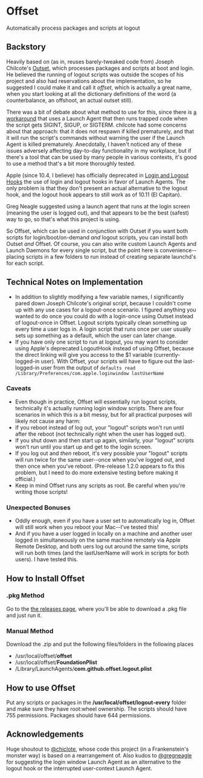 # Offset
Automatically process packages and scripts at logout

## Backstory
Heavily based on (as in, reuses barely-tweaked code from) Joseph Chilcote's [Outset](https://github.com/chilcote/outset), which processes packages and scripts at boot and login. He believed the running of logout scripts was outside the scopes of his project and also had reservations about the implementation, so he suggested I could make it and call it _offset_, which is actually a great name, when you start looking at all the dictionary definitions of the word (a counterbalance, an offshoot, an actual outset still).

There was a bit of debate about what method to use for this, since there is [a workaround](http://apple.stackexchange.com/a/151492) that uses a Launch Agent that then runs trapped code when the script gets SIGINT, SIGUP, or SIGTERM. chilcote had some concerns about that approach: that it does not respawn if killed prematurely, and that it will run the script's commands without warning the user if the Launch Agent is killed prematurely. Anecdotally, I haven't noticed any of these issues adversely affecting day-to-day functionality in my workplace, but if there's a tool that can be used by many people in various contexts, it's good to use a method that's a bit more thoroughly tested.

Apple (since 10.4, I believe) has officially deprecated in [Login and Logout Hooks](https://developer.apple.com/library/mac/documentation/MacOSX/Conceptual/BPSystemStartup/Chapters/CustomLogin.html) the use of login and logout hooks in favor of Launch Agents. The only problem is that they don't present an actual alternative to the logout hook, and the logout hook appears to still work as of 10.11 (El Capitan).

Greg Neagle suggested using a launch agent that runs at the login screen (meaning the user is logged out), and that appears to be the best (safest) way to go, so that's what this project is using.

So Offset, which can be used in conjunction with Outset if you want both scripts for login/boot/on-demand _and_ logout scripts, you can install both Outset _and_ Offset. Of course, you can also write custom Launch Agents and Launch Daemons for every single script, but the point here is convenience--placing scripts in a few folders to run instead of creating separate launchd's for each script.

## Technical Notes on Implementation
* In addition to slightly modifying a few variable names, I significantly pared down Joseph Chilcote's original script, because I couldn't come up with any use cases for a logout-once scenario. I figured anything you wanted to do once you could do with a login-once using Outset instead of logout-once in Offset. Logout scripts typically clean something up every time a user logs in. A login script that runs once per user usually sets up something as a default, which the user can later change.
* If you have only one script to run at logout, you may want to consider using Apple's deprecated LogoutHook instead of using Offset, because the direct linking will give you access to the $1 variable (currently-logged-in user). With Offset, your scripts will have to figure out the last-logged-in user from the output of ```defaults read /Library/Preferences/com.apple.loginwindow lastUserName```

### Caveats
* Even though in practice, Offset will essentially run logout scripts, technically it's actually running login window scripts. There are four scenarios in which this is a bit messy, but for all practical purposes will likely not cause any harm:
 * If you reboot instead of log out, your "logout" scripts won't run until after the reboot (not technically right when the user has logged out).
 * If you shut down and then start up again, similarly, your "logout" scripts won't run until you start up and get to the login screen.
 * If you log out and _then_ reboot, it's very possible your "logout" scripts will run twice for the same user--once when you've logged out, and then once when you've reboot. (Pre-release 1.2.0 appears to fix this problem, but I need to do more extensive testing before making it official.)
* Keep in mind Offset runs any scripts as root. Be careful when you're writing those scripts!

### Unexpected Bonuses
* Oddly enough, even if you have a user set to automatically log in, Offset will still work when you reboot your Mac--I've tested this!
* And if you have a user logged in locally on a machine and another user logged in simultaneously on the same machine remotely via Apple Remote Desktop, and both uers log out around the same time, scripts will run both times (and the lastUserName will work in scripts for both users). I have tested this.

## How to Install Offset
### .pkg Method
Go to the [the releases page](https://github.com/aysiu/offset/releases), where you'll be able to download a .pkg file and just run it. 

### Manual Method
Download the .zip and put the following files/folders in the following places
* /usr/local/offset/**offset**
* /usr/local/offset/**FoundationPlist**
* /Library/LaunchAgents/**com.github.offset.logout.plist**

## How to use Offset
Put any scripts or packages in the **/usr/local/offset/logout-every** folder and make sure they have root:wheel ownership. The scripts should have 755 permissions. Packages should have 644 permissions.

## Acknowledgements
Huge shoutout to [@chiclote](https://github.com/chilcote), whose code this project (in a Frankenstein's monster way) is based on a rearrangement of. Also kudos to [@gregneagle](https://github.com/gregneagle) for suggesting the login window Launch Agent as an alternative to the logout hook or the interrupted user-context Launch Agent.
